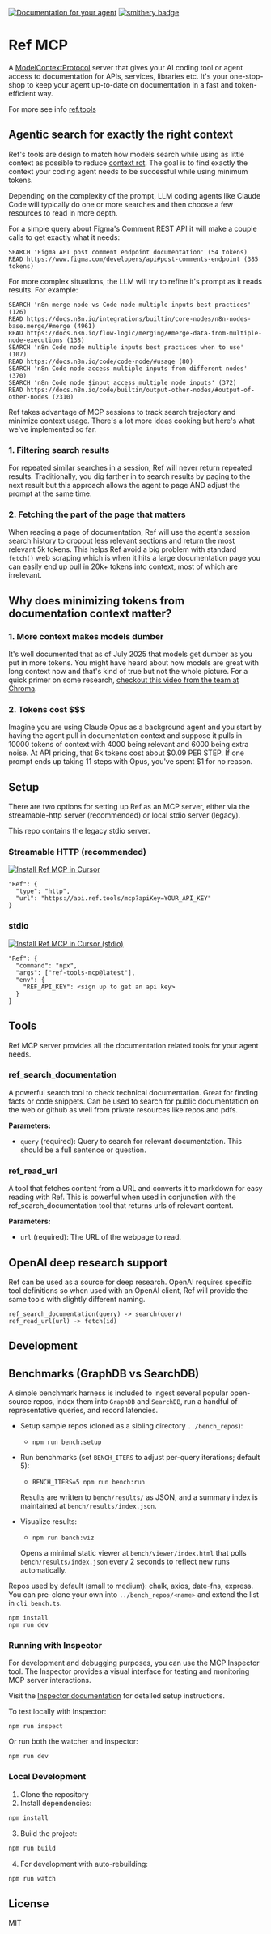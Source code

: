 [![Documentation for your agent](header.png)](https://ref.tools)
[![smithery badge](https://smithery.ai/badge/@ref-tools/ref-tools-mcp)](https://smithery.ai/server/@ref-tools/ref-tools-mcp)

# Ref MCP

A [ModelContextProtocol](https://modelcontextprotocol.io) server that gives your AI coding tool or agent access to documentation for APIs, services, libraries etc. It's your one-stop-shop to keep your agent up-to-date on documentation in a fast and token-efficient way.

For more see info [ref.tools](https://ref.tools)

## Agentic search for exactly the right context

Ref's tools are design to match how models search while using as little context as possible to reduce [context rot](https://research.trychroma.com/context-rot). The goal is to find exactly the context your coding agent needs to be successful while using minimum tokens.

Depending on the complexity of the prompt, LLM coding agents like Claude Code will typically do one or more searches and then choose a few resources to read in more depth.

For a simple query about Figma's Comment REST API it will make a couple calls to get exactly what it needs:
```
SEARCH 'Figma API post comment endpoint documentation' (54 tokens)
READ https://www.figma.com/developers/api#post-comments-endpoint (385 tokens)
```

For more complex situations, the LLM will try to refine it's prompt as it reads results. For example:
```
SEARCH 'n8n merge node vs Code node multiple inputs best practices' (126)
READ https://docs.n8n.io/integrations/builtin/core-nodes/n8n-nodes-base.merge/#merge (4961)
READ https://docs.n8n.io/flow-logic/merging/#merge-data-from-multiple-node-executions (138)
SEARCH 'n8n Code node multiple inputs best practices when to use' (107)
READ https://docs.n8n.io/code/code-node/#usage (80)
SEARCH 'n8n Code node access multiple inputs from different nodes' (370)
SEARCH 'n8n Code node $input access multiple node inputs' (372)
READ https://docs.n8n.io/code/builtin/output-other-nodes/#output-of-other-nodes (2310)
  ```

Ref takes advantage of MCP sessions to track search trajectory and minimize context usage. There's a lot more ideas cooking but here's what we've implemented so far.

### 1. Filtering search results
For repeated similar searches in a session, Ref will never return repeated results. Traditionally, you dig farther in to search results by paging to the next result but this approach allows the agent to page AND adjust the prompt at the same time.

### 2. Fetching the part of the page that matters
When reading a page of documentation, Ref will use the agent's session search history to dropout less relevant sections and return the most relevant 5k tokens. This helps Ref avoid a big problem with standard `fetch()` web scraping which is when it hits a large documentation page you can easily end up pull in 20k+ tokens into context, most of which are irrelevant. 

## Why does minimizing tokens from documentation context matter?

### 1. More context makes models dumber

It's well documented that as of July 2025 that models get dumber as you put in more tokens. You might have heard about how models are great with long context now and that's kind of true but not the whole picture. For a quick primer on some research, [checkout this video from the team at Chroma](https://www.youtube.com/watch?v=TUjQuC4ugak).

### 2. Tokens cost $$$

Imagine you are using Claude Opus as a background agent and you start by having the agent pull in documentation context and suppose it pulls in 10000 tokens of context with 4000 being relevant and 6000 being extra noise. At API pricing, that 6k tokens cost about $0.09 PER STEP. If one prompt ends up taking 11 steps with Opus, you've spent $1 for no reason. 


## Setup

There are two options for setting up Ref as an MCP server, either via the streamable-http server (recommended) or local stdio server (legacy). 

This repo contains the legacy stdio server. 

### Streamable HTTP (recommended)

[![Install Ref MCP in Cursor](https://cursor.com/deeplink/mcp-install-dark.svg)](https://cursor.com/install-mcp?name=Ref&config=eyJjb21tYW5kIjoibnB4IiwiYXJncyI6WyIteSIsIm1jcC1yZW1vdGVAMC4xLjAtMCIsImh0dHBzOi8vYXBpLnJlZi50b29scy9tY3AiLCItLWhlYWRlcj14LXJlZi1hcGkta2V5OjxzaWduIHVwIHRvIGdldCBhbiBhcGkga2V5PiJdfQ==)

```
"Ref": {
  "type": "http",
  "url": "https://api.ref.tools/mcp?apiKey=YOUR_API_KEY"
}
```

### stdio 

[![Install Ref MCP in Cursor (stdio)](https://cursor.com/deeplink/mcp-install-dark.svg)](https://cursor.com/install-mcp?name=Ref&config=eyJjb21tYW5kIjoibnB4IiwiYXJncyI6WyJyZWYtdG9vbHMtbWNwIl0sImVudiI6eyJSRUZfQVBJX0tFWSI6IjxzaWduIHVwIHRvIGdldCBhbiBhcGkga2V5PiJ9fQ==)

```
"Ref": {
  "command": "npx",
  "args": ["ref-tools-mcp@latest"],
  "env": {
    "REF_API_KEY": <sign up to get an api key>
  }
}
```

## Tools

Ref MCP server provides all the documentation related tools for your agent needs.

### ref_search_documentation

A powerful search tool to check technical documentation. Great for finding facts or code snippets. Can be used to search for public documentation on the web or github as well from private resources like repos and pdfs.

**Parameters:**
- `query` (required): Query to search for relevant documentation. This should be a full sentence or question.

### ref_read_url

A tool that fetches content from a URL and converts it to markdown for easy reading with Ref. This is powerful when used in conjunction with the ref_search_documentation tool that returns urls of relevant content.

**Parameters:**
- `url` (required): The URL of the webpage to read.


## OpenAI deep research support

Ref can be used as a source for deep research. OpenAI requires specific tool definitions so when used with an OpenAI client, Ref will provide the same tools with slightly different naming.

```
ref_search_documentation(query) -> search(query)
ref_read_url(url) -> fetch(id)
```

## Development

## Benchmarks (GraphDB vs SearchDB)

A simple benchmark harness is included to ingest several popular open-source repos, index them into `GraphDB` and `SearchDB`, run a handful of representative queries, and record latencies.

- Setup sample repos (cloned as a sibling directory `../bench_repos`):

  - `npm run bench:setup`

- Run benchmarks (set `BENCH_ITERS` to adjust per-query iterations; default 5):

  - `BENCH_ITERS=5 npm run bench:run`

  Results are written to `bench/results/` as JSON, and a summary index is maintained at `bench/results/index.json`.

- Visualize results:

  - `npm run bench:viz`

  Opens a minimal static viewer at `bench/viewer/index.html` that polls `bench/results/index.json` every 2 seconds to reflect new runs automatically.

Repos used by default (small to medium): chalk, axios, date-fns, express. You can pre-clone your own into `../bench_repos/<name>` and extend the list in `cli_bench.ts`.

```
npm install
npm run dev
```

### Running with Inspector

For development and debugging purposes, you can use the MCP Inspector tool. The Inspector provides a visual interface for testing and monitoring MCP server interactions.

Visit the [Inspector documentation](https://modelcontextprotocol.io/docs/tools/inspector) for detailed setup instructions.

To test locally with Inspector:
```
npm run inspect
```

Or run both the watcher and inspector:
```
npm run dev
```

### Local Development

1. Clone the repository
2. Install dependencies:
```bash
npm install
```
3. Build the project:
```bash
npm run build
```
4. For development with auto-rebuilding:
```bash
npm run watch
```

## License

MIT

